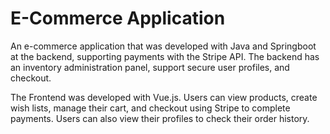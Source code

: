 # E-Commerce Application

An e-commerce application that was developed with Java and Springboot at the backend, supporting payments with the Stripe API. The backend has an inventory administration panel, support secure user profiles, and checkout.

The Frontend was developed with Vue.js. Users can view products, create wish lists, manage their cart, and checkout using Stripe to complete payments. 
Users can also view their profiles to check their order history.
